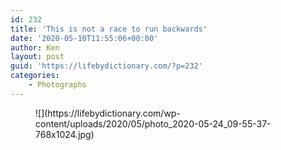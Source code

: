 ```yaml
---
id: 232
title: 'This is not a race to run backwards'
date: '2020-05-10T11:55:06+00:00'
author: Ken
layout: post
guid: 'https://lifebydictionary.com/?p=232'
categories:
    - Photographs
---
```


<figure class="wp-block-image size-large">![](https://lifebydictionary.com/wp-content/uploads/2020/05/photo_2020-05-24_09-55-37-768x1024.jpg)</figure>